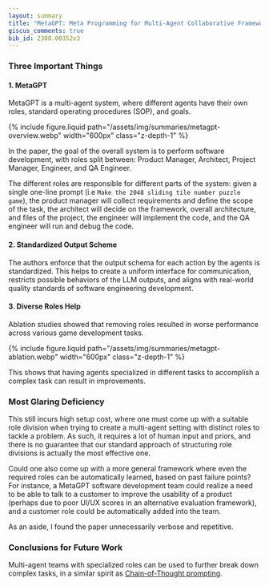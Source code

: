 ```yaml
---
layout: summary
title: "MetaGPT: Meta Programming for Multi-Agent Collaborative Framework"
giscus_comments: true
bib_id: 2308.00352v3
---
```


### Three Important Things

#### 1. MetaGPT
MetaGPT is a multi-agent system, where different agents have their own
roles, standard operating procedures (SOP), and goals.

{% include figure.liquid 
    path="/assets/img/summaries/metagpt-overview.webp"
    width="600px"
    class="z-depth-1"
%}

In the paper, the goal of the overall system is to perform software development,
with roles split between: Product Manager, Architect, Project Manager, Engineer, and QA Engineer.

The different roles are responsible for different parts of the system: given a single
one-line prompt (i.e `Make the 2048 sliding tile number puzzle game`),
the product manager will collect requirements and define the scope of the task, 
the architect will decide on the framework, overall architecture, and files of the project,
the engineer will implement the code, and the QA engineer will run and debug the code.

#### 2. Standardized Output Scheme
The authors enforce that the output schema for each action by the agents is standardized.
This helps to create a uniform interface for communication, restricts possible behaviors of the
LLM outputs, and aligns with real-world quality standards of software engineering development.

#### 3. Diverse Roles Help
Ablation studies showed that removing roles resulted in worse performance
across various game development tasks.

{% include figure.liquid 
    path="/assets/img/summaries/metagpt-ablation.webp"
    width="600px"
    class="z-depth-1"
%}

This shows that having agents specialized in different tasks to accomplish a complex task
can result in improvements.

### Most Glaring Deficiency
This still incurs high setup cost, where one must come up with a suitable role
division when trying to create a multi-agent setting with distinct roles to
tackle a problem. As such, it requires a lot of human input and priors, and
there is no guarantee that our standard approach of structuring role divisions
is actually the most effective one.

Could one also come up with a more general framework where even the required roles
can be automatically learned, based on past failure points? For instance,
a MetaGPT software development team could realize a need to be able to talk to a customer
to improve the usability of a product (perhaps due to poor UI/UX scores in an
alternative evaluation framework), and a customer role could be automatically
added into the team.

As an aside, I found the paper unnecessarily verbose and repetitive.

### Conclusions for Future Work
Multi-agent teams with specialized roles can be used to further break down complex tasks,
in a similar spirit as [Chain-of-Thought prompting](https://arxiv.org/abs/2201.11903).